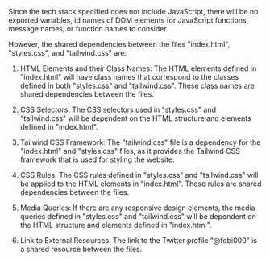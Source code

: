 Since the tech stack specified does not include JavaScript, there will be no exported variables, id names of DOM elements for JavaScript functions, message names, or function names to consider. 

However, the shared dependencies between the files "index.html", "styles.css", and "tailwind.css" are:

1. HTML Elements and their Class Names: The HTML elements defined in "index.html" will have class names that correspond to the classes defined in both "styles.css" and "tailwind.css". These class names are shared dependencies between the files.

2. CSS Selectors: The CSS selectors used in "styles.css" and "tailwind.css" will be dependent on the HTML structure and elements defined in "index.html". 

3. Tailwind CSS Framework: The "tailwind.css" file is a dependency for the "index.html" and "styles.css" files, as it provides the Tailwind CSS framework that is used for styling the website.

4. CSS Rules: The CSS rules defined in "styles.css" and "tailwind.css" will be applied to the HTML elements in "index.html". These rules are shared dependencies between the files.

5. Media Queries: If there are any responsive design elements, the media queries defined in "styles.css" and "tailwind.css" will be dependent on the HTML structure and elements defined in "index.html". 

6. Link to External Resources: The link to the Twitter profile "@fobi000" is a shared resource between the files.